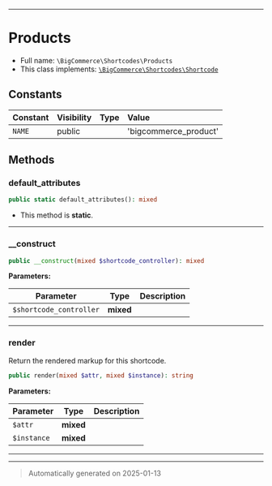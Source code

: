 ***

# Products





* Full name: `\BigCommerce\Shortcodes\Products`
* This class implements:
[`\BigCommerce\Shortcodes\Shortcode`](./classes/BigCommerce/Shortcodes/Shortcode.md)


## Constants

| Constant | Visibility | Type | Value |
|:---------|:-----------|:-----|:------|
|`NAME`|public| |&#039;bigcommerce_product&#039;|


## Methods


### default_attributes



```php
public static default_attributes(): mixed
```



* This method is **static**.








***

### __construct



```php
public __construct(mixed $shortcode_controller): mixed
```








**Parameters:**

| Parameter | Type | Description |
|-----------|------|-------------|
| `$shortcode_controller` | **mixed** |  |





***

### render

Return the rendered markup for this shortcode.

```php
public render(mixed $attr, mixed $instance): string
```








**Parameters:**

| Parameter | Type | Description |
|-----------|------|-------------|
| `$attr` | **mixed** |  |
| `$instance` | **mixed** |  |





***


***
> Automatically generated on 2025-01-13

